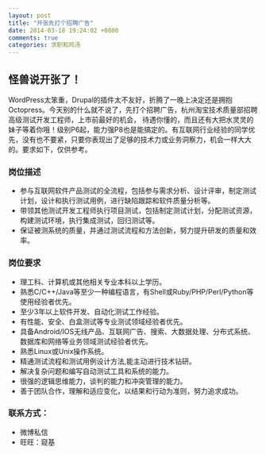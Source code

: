 ```yaml
---
layout: post
title: "开张先打个招聘广告"
date: 2014-03-18 19:24:02 +0800
comments: true
categories: 求职和鸡汤
---
```

## 怪兽说开张了！
WordPress太笨重，Drupal的插件太不友好，折腾了一晚上决定还是拥抱Octopress。今天别的什么就不说了，先打个招聘广告，杭州淘宝技术质量部招聘高级测试开发工程师，上市前最好的机会， 待遇你懂的，而且还有大把水灵灵的妹子等着你哦！级别P6起，能力强P8也是能搞定的。有互联网行业经验的同学优先，没有也不要紧，只要你表现出了足够的技术力或业务洞察力，机会一样大大的。要求如下，仅供参考。

<!--more-->
### 岗位描述

- 参与互联网软件产品测试的全流程，包括参与需求分析、设计评审，制定测试计划，设计和执行测试用例，进行缺陷跟踪和软件质量分析等。
- 带领其他测试开发工程师执行项目测试，包括制定测试计划，分配测试资源，构建测试环境，执行集成测试，回归测试等。
- 保证被测系统的质量，并通过测试流程和方法创新，努力提升研发的质量和效率。

### 岗位要求

- 理工科、计算机或其他相关专业本科以上学历。
- 熟悉C/C++/Java等至少一种编程语言，有Shell或Ruby/PHP/Perl/Python等使用经验者优先。
- 至少3年以上软件开发、自动化测试工作经验。
- 有性能、安全、白盒测试等专业测试领域经验者优先。
- 具备Android/IOS无线产品、互联网广告、搜索、大数据处理、分布式系统、数据库和网络等业务领域测试经验者优先。
- 熟悉Linux或Unix操作系统。
- 精通测试流程和测试用例设计方法,能主动进行技术钻研。
- 解决复杂问题和编写自动测试工具和系统的能力。
- 很强的逻辑思维能力，谈判的能力和冲突管理的能力。
- 善于团队合作，理解和适应变化，以结果和行动为准则，努力追求成功。

### 联系方式：

- 微博私信
- 旺旺：窥基